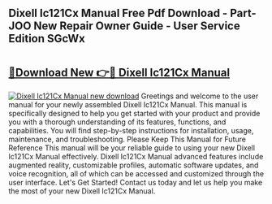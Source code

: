 ## Dixell Ic121Cx Manual Free Pdf Download - Part-JOO New Repair Owner Guide - User Service Edition SGcWx

# <h2><a href="http://bc42600.oget.top/?id=Dixell+Ic121Cx+Manual">🔗Download New 👉🔴 Dixell Ic121Cx Manual</a></h2>

[![Dixell Ic121Cx Manual new download](https://i.imgur.com/5g1atiW.png)](http://bc42600.oget.top/?id=Dixell+Ic121Cx+Manual)
Greetings and welcome to the user manual for your newly assembled Dixell Ic121Cx Manual. This manual is specifically designed to help you get started with your product and provide you with a thorough understanding of its features, functions, and capabilities. You will find step-by-step instructions for installation, usage, maintenance, and troubleshooting. Please Keep This Manual for Future Reference This manual will be your reliable guide to using your new Dixell Ic121Cx Manual effectively. Dixell Ic121Cx Manual advanced features include augmented reality, customizable profiles, automatic software updates, and voice recognition, all of which can be accessed and customized through the user interface. Let's Get Started! Contact us today and let us help you make the most of your new Dixell Ic121Cx Manual.
